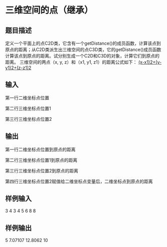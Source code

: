  # 三维空间的点（继承） ## 题目描述 定义一个平面上的点C2D类，它含有一个getDistance()的成员函数，计算该点到原点的距离；从C2D类派生出三维空间的点C3D类，它的getDistance()成员函数计算该点到原点的距离。试分别生成一个C2D和C3D的对象，计算它们到原点的距离。 三维空间的两点（x, y, z）和（x1, y1, z1）的距离公式如下： [(x-x1)2+(y-y1)2+(z-z1)2](1/2) ## 输入 第一行二维坐标点位置  第二行三维坐标点位置1  第三行三维坐标点位置2  ## 输出 第一行二维坐标点位置到原点的距离  第二行三维坐标点位置1到原点的距离  第三行三维坐标点位置2到原点的距离  第四行三维坐标点位置2赋值给二维坐标点变量后，二维坐标点到原点的距离  ## 样例输入 3 4 3 4 5 6 8 8 ## 样例输出 5 7.07107 12.8062 10 